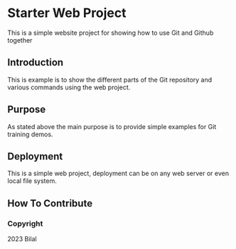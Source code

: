 # Starter Web Project

This is a simple website project for showing how to use Git and Github together

## Introduction

This is example is to show the different parts of the Git repository and various commands using the web project.

## Purpose

As stated above the main purpose is to provide simple examples for Git training demos.

## Deployment

This is a simple web project, deployment can be on any web server or even local file system.

## How To Contribute

### Copyright

2023 Bilal